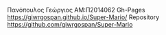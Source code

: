 Πανόπουλος Γεώργιος ΑΜ:Π2014062
Gh-Pages https://giwrgospan.github.io/Super-Mario/
Repository https://github.com/giwrgospan/Super-Mario
